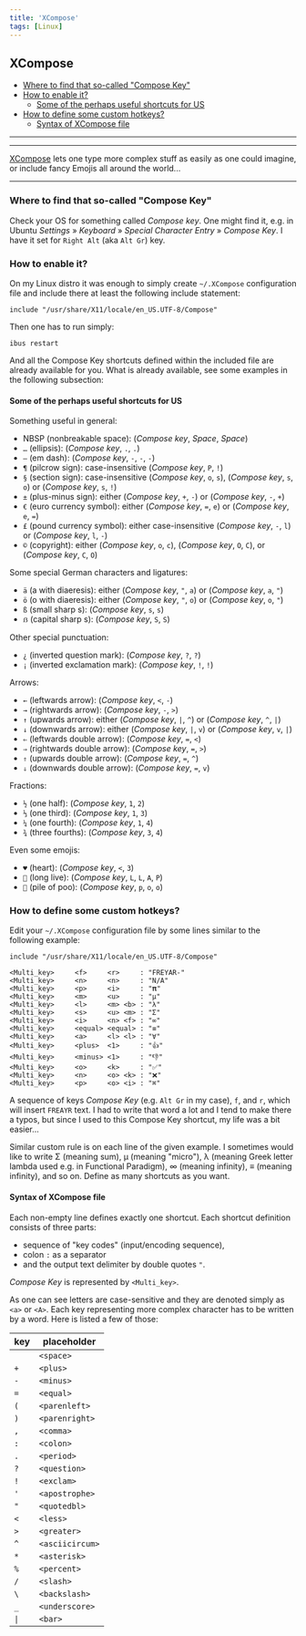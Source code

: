```yaml
---
title: 'XCompose'
tags: [Linux]
---
```


## XCompose

 - [Where to find that so-called "Compose Key"](#where-to-find-that-so-called-compose-key)
 - [How to enable it?](#how-to-enable-it)
     - [Some of the perhaps useful shortcuts for US](#some-of-the-perhaps-useful-shortcuts-for-us) 
 - [How to define some custom hotkeys?](#how-to-define-some-custom-hotkeys)
     - [Syntax of XCompose file](#syntax-of-xcompose-file) 

---

---

[XCompose](https://wiki.debian.org/XCompose) lets one type more complex stuff as easily as one could imagine, 
or include fancy Emojis all around the world...

---

### Where to find that so-called "Compose Key"

Check your OS for something called _Compose key_. One might find it, e.g. in Ubuntu _Settings_ » _Keyboard_ » 
_Special Character Entry_ » _Compose Key_. I have it set for `Right Alt` (aka `Alt Gr`) key.


### How to enable it?

On my Linux distro it was enough to simply create `~/.XCompose` configuration file and include there at least the 
following include statement:

```
include "/usr/share/X11/locale/en_US.UTF-8/Compose"
```

Then one has to run simply:

```shell
ibus restart
```

And all the Compose Key shortcuts defined within the included file are already available for you. What is already
available, see some examples in the following subsection:


#### Some of the perhaps useful shortcuts for US

Something useful in general:
- NBSP (nonbreakable space): (_Compose key_, _Space_, _Space_)
- `…` (ellipsis): (_Compose key_, `.`, `.`)
- `—` (em dash): (_Compose key_, `-`, `-`, `-`)
- `¶` (pilcrow sign): case-insensitive (_Compose key_, `P`, `!`)
- `§` (section sign): case-insensitive (_Compose key_, `o`, `s`), (_Compose key_, `s`, `o`) or (_Compose key_, `s`, `!`) 
- `±` (plus-minus sign): either (_Compose key_, `+`, `-`) or (_Compose key_, `-`, `+`)
- `€` (euro currency symbol): either (_Compose key_, `=`, `e`) or (_Compose key_, `e`, `=`)
- `£` (pound currency symbol): either case-insensitive (_Compose key_, `-`, `l`) or (_Compose key_, `l`, `-`)
- `©` (copyright): either (_Compose key_, `o`, `c`), (_Compose key_, `O`, `C`), or (_Compose key_, `C`, `O`)

Some special German characters and ligatures:
- `ä` (a with diaeresis): either (_Compose key_, `"`, `a`) or (_Compose key_, `a`, `"`)
- `ö` (o with diaeresis): either (_Compose key_, `"`, `o`) or (_Compose key_, `o`, `"`)
- `ß` (small sharp s): (_Compose key_, `s`, `s`)
- `ẞ` (capital sharp s): (_Compose key_, `S`, `S`)

Other special punctuation:
- `¿` (inverted question mark): (_Compose key_, `?`, `?`)
- `¡` (inverted exclamation mark): (_Compose key_, `!`, `!`)

Arrows:
- `←` (leftwards arrow): (_Compose key_, `<`, `-`)
- `→` (rightwards arrow): (_Compose key_, `-`, `>`)
- `↑` (upwards arrow): either (_Compose key_, `|`, `^`) or (_Compose key_, `^`, `|`)
- `↓` (downwards arrow): either (_Compose key_, `|`, `v`) or (_Compose key_, `v`, `|`)
- `⇐` (leftwards double arrow): (_Compose key_, `=`, `<`)
- `⇒` (rightwards double arrow): (_Compose key_, `=`, `>`)
- `⇑` (upwards double arrow): (_Compose key_, `=`, `^`)
- `⇓` (downwards double arrow): (_Compose key_, `=`, `v`)

Fractions:
- `½` (one half): (_Compose key_, `1`, `2`)
- `⅓` (one third): (_Compose key_, `1`, `3`)
- `¼` (one fourth): (_Compose key_, `1`, `4`)
- `¾` (three fourths): (_Compose key_, `3`, `4`)

Even some emojis:
- `♥` (heart): (_Compose key_, `<`, `3`)
- `🖖` (long live): (_Compose key_, `L`, `L`, `A`, `P`)
- `💩` (pile of poo): (_Compose key_, `p`, `o`, `o`)

### How to define some custom hotkeys?

Edit your `~/.XCompose` configuration file by some lines similar to the following example:

```
include "/usr/share/X11/locale/en_US.UTF-8/Compose"

<Multi_key>     <f>     <r>     : "FREYAR-"
<Multi_key>     <n>     <n>     : "N/A"
<Multi_key>     <p>     <i>     : "𝛑"
<Multi_key>     <m>     <u>     : "μ"
<Multi_key>     <l>     <m> <b> : "λ"
<Multi_key>     <s>     <u> <m> : "Σ"
<Multi_key>     <i>     <n> <f> : "∞"
<Multi_key>     <equal> <equal> : "≡"
<Multi_key>     <a>     <l> <l> : "∀"
<Multi_key>     <plus>  <1>     : "👍"
<Multi_key>     <minus> <1>     : "👎"
<Multi_key>     <o>     <k>     : "✅"
<Multi_key>     <n>     <o> <k> : "❌"
<Multi_key>     <p>     <o> <i> : "⌘"
```

A sequence of keys _Compose Key_ (e.g. `Alt Gr` in my case), `f`, and `r`, which will insert `FREAYR` text.
I had to write that word a lot and I tend to make there a typos, but since I used to this Compose Key shortcut, 
my life was a bit easier...

Similar custom rule is on each line of the given example. I sometimes would like to write Σ (meaning sum),
μ (meaning "micro"), λ (meaning Greek letter lambda used e.g. in Functional Paradigm), ∞ (meaning infinity),
≡ (meaning infinity), and so on. Define as many shortcuts as you want.


#### Syntax of XCompose file

Each non-empty line defines exactly one shortcut. Each shortcut definition consists of three parts:
- sequence of "key codes" (input/encoding sequence),
- colon `:` as a separator
- and the output text delimiter by double quotes `"`.

_Compose Key_ is represented by `<Multi_key>`.

As one can see letters are case-sensitive and they are denoted simply as `<a>` or `<A>`.
Each key representing more complex character has to be written by a word. Here is listed a few of those:

| key                 | placeholder     |
|---------------------|-----------------|
| ` `                 | `<space>`       |
| `+`                 | `<plus>`        |
| `-`                 | `<minus>`       |
| `=`                 | `<equal>`       |
| `(`                 | `<parenleft>`   |
| `)`                 | `<parenright>`  |
| `,`                 | `<comma>`       |
| `:`                 | `<colon>`       |
| `.`                 | `<period>`      |
| `?`                 | `<question>`    |
| `!`                 | `<exclam>`      |
| `'`                 | `<apostrophe>`  |
| `"`                 | `<quotedbl>`    |
| `<`                 | `<less>`        |
| `>`                 | `<greater>`     |
| `^`                 | `<asciicircum>` |
| `*`                 | `<asterisk>`    |
| `%`                 | `<percent>`     |
| `/`                 | `<slash>`       |
| `\`                 | `<backslash>`   |
| `_`                 | `<underscore>`  |
| <code>&#124;</code> | `<bar>`         |
